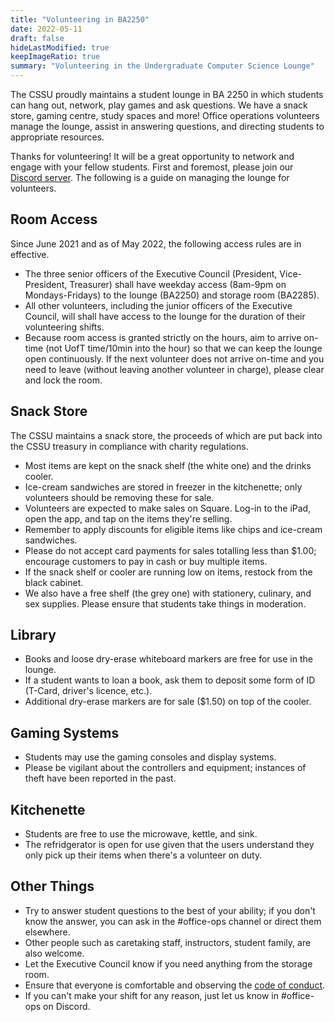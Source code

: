 ```yaml
---
title: "Volunteering in BA2250"
date: 2022-05-11
draft: false
hideLastModified: true
keepImageRatio: true
summary: "Volunteering in the Undergraduate Computer Science Lounge"
---
```


The CSSU proudly maintains a student lounge in BA 2250 in which students can hang out, network, play games and ask questions. We have a snack store, gaming centre, study spaces and more! Office operations volunteers manage the lounge, assist in answering questions, and directing students to appropriate resources.

Thanks for volunteering! It will be a great opportunity to network and engage with your fellow students. First and foremost, please join our [Discord server](https://discord.gg/R9hneMaafD). The following is a guide on managing the lounge for volunteers.

## Room Access

Since June 2021 and as of May 2022, the following access rules are in effective.

- The three senior officers of the Executive Council (President, Vice-President, Treasurer) shall have weekday access (8am-9pm on Mondays-Fridays) to the lounge (BA2250) and storage room (BA2285).
- All other volunteers, including the junior officers of the Executive Council, will shall have access to the lounge for the duration of their volunteering shifts.
- Because room access is granted strictly on the hours, aim to arrive on-time (not UofT time/10min into the hour) so that we can keep the lounge open continuously. If the next volunteer does not arrive on-time and you need to leave (without leaving another volunteer in charge), please clear and lock the room.

## Snack Store

The CSSU maintains a snack store, the proceeds of which are put back into the CSSU treasury in compliance with charity regulations.

- Most items are kept on the snack shelf (the white one) and the drinks cooler.
- Ice-cream sandwiches are stored in freezer in the kitchenette; only volunteers should be removing these for sale.
- Volunteers are expected to make sales on Square. Log-in to the iPad, open the app, and tap on the items they're selling.
- Remember to apply discounts for eligible items like chips and ice-cream sandwiches.
- Please do not accept card payments for sales totalling less than $1.00; encourage customers to pay in cash or buy multiple items.
- If the snack shelf or cooler are running low on items, restock from the black cabinet.
- We also have a free shelf (the grey one) with stationery, culinary, and sex supplies. Please ensure that students take things in moderation.

## Library

- Books and loose dry-erase whiteboard markers are free for use in the lounge.
- If a student wants to loan a book, ask them to deposit some form of ID (T-Card, driver's licence, etc.).
- Additional dry-erase markers are for sale ($1.50) on top of the cooler.

## Gaming Systems

- Students may use the gaming consoles and display systems.
- Please be vigilant about the controllers and equipment; instances of theft have been reported in the past.

## Kitchenette

- Students are free to use the microwave, kettle, and sink.
- The refridgerator is open for use given that the users understand they only pick up their items when there's a volunteer on duty.

## Other Things

- Try to answer student questions to the best of your ability; if you don't know the answer, you can ask in the #office-ops channel or direct them elsewhere.
- Other people such as caretaking staff, instructors, student family, are also welcome.
- Let the Executive Council know if you need anything from the storage room.
- Ensure that everyone is comfortable and observing the [code of conduct](../ba2250).
- If you can't make your shift for any reason, just let us know in #office-ops on Discord.

